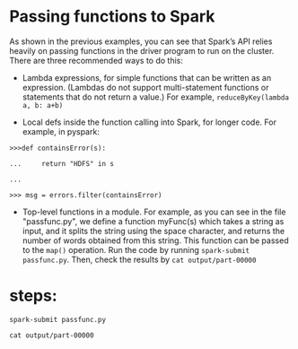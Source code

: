 # Passing functions to Spark
As shown in the previous examples, you can see that Spark’s API relies heavily on passing functions in the 
driver program to run on the cluster. There are three recommended ways to do this:

- Lambda expressions, for simple functions that can be written as an expression. (Lambdas do not support 
multi-statement functions or statements that do not return a value.) For example, `reduceByKey(lambda a, b: a+b)`

- Local defs inside the function calling into Spark, for longer code. For example, in pyspark:

```
>>>def containsError(s): 

...     return "HDFS" in s 

...

>>> msg = errors.filter(containsError)
```

- Top-level functions in a module. For example, as you can see in the file "passfunc.py", we define a function 
myFunc(s) which takes a string as input, and it splits the string using the space character, and returns the 
number of words obtained from this string. This function can be passed to the `map()` operation. Run the code by 
running `spark-submit passfunc.py`. Then, check the results by `cat output/part-00000`

# steps:

`spark-submit passfunc.py`

`cat output/part-00000`
